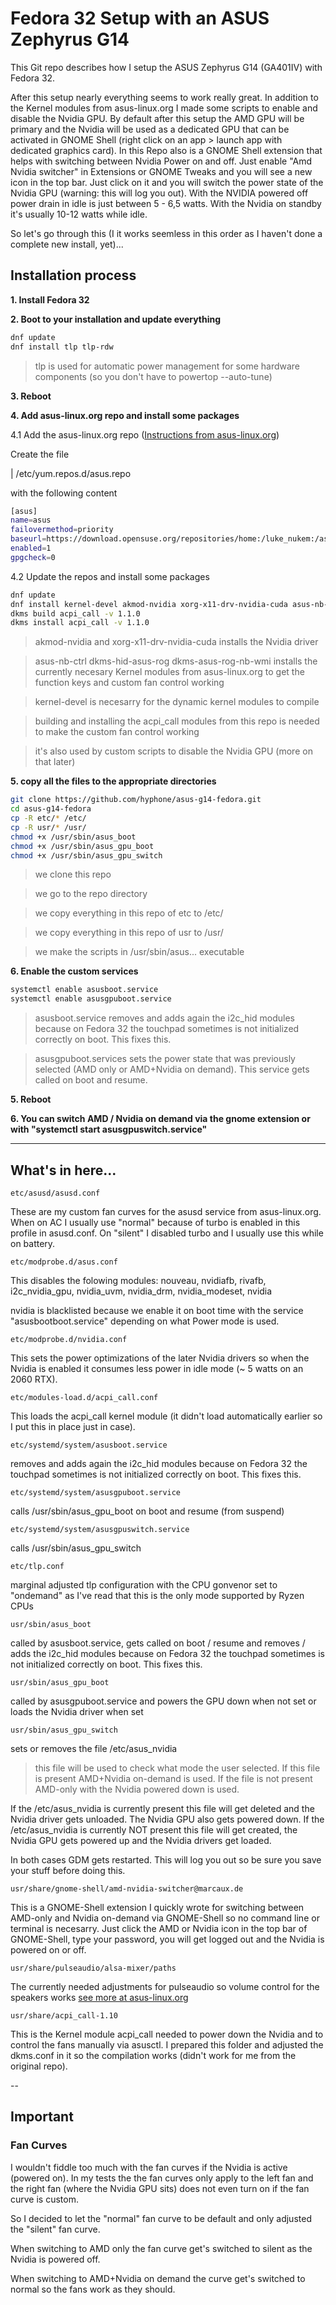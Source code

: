 # Fedora 32 Setup with an ASUS Zephyrus G14

This Git repo describes how I setup the ASUS Zephyrus G14 (GA401IV) with Fedora 32.

After this setup nearly everything seems to work really great.
In addition to the Kernel modules from asus-linux.org I made some scripts to enable and disable the Nvidia GPU. By default after this setup the AMD GPU will be primary and the Nvidia will be used as a dedicated GPU that can be activated in GNOME Shell (right click on an app > launch app with dedicated graphics card).
In this Repo also is a GNOME Shell extension that helps with switching between Nvidia Power on and off. Just enable "Amd Nvidia switcher" in Extensions or GNOME Tweaks and you will see a new icon in the top bar. Just click on it and you will switch the power state of the Nvidia GPU (warning: this will log you out).
With the NVIDIA powered off power drain in idle is just between 5 - 6,5 watts. With the Nvidia on standby it's usually 10-12 watts while idle.

So let's go through this (I it works seemless in this order as I haven't done a complete new install, yet)...

## Installation process

**1. Install Fedora 32**

**2. Boot to your installation and update everything**

```bash
dnf update
dnf install tlp tlp-rdw
```

> tlp is used for automatic power management for some hardware components (so you don't have to powertop --auto-tune)

**3. Reboot**

**4. Add asus-linux.org repo and install some packages**

4.1 Add the asus-linux.org repo ([Instructions from asus-linux.org](https://asus-linux.org/wiki/keyboard-leds-anime/))

Create the file

| /etc/yum.repos.d/asus.repo

with the following content

```bash
[asus]
name=asus
failovermethod=priority
baseurl=https://download.opensuse.org/repositories/home:/luke_nukem:/asus/Fedora_32/
enabled=1
gpgcheck=0
```

4.2 Update the repos and install some packages
```bash
dnf update
dnf install kernel-devel akmod-nvidia xorg-x11-drv-nvidia-cuda asus-nb-ctrl dkms-hid-asus-rog dkms-asus-rog-nb-wmi
dkms build acpi_call -v 1.1.0
dkms install acpi_call -v 1.1.0
```

> akmod-nvidia and xorg-x11-drv-nvidia-cuda installs the Nvidia driver

> asus-nb-ctrl dkms-hid-asus-rog dkms-asus-rog-nb-wmi installs the currently necesary Kernel modules from asus-linux.org to get the function keys and custom fan control working

> kernel-devel is necesarry for the dynamic kernel modules to compile

> building and installing the acpi_call modules from this repo is needed to make the custom fan control working

>    it's also used by custom scripts to disable the Nvidia GPU (more on that later)

**5. copy all the files to the appropriate directories**

```bash
git clone https://github.com/hyphone/asus-g14-fedora.git
cd asus-g14-fedora
cp -R etc/* /etc/
cp -R usr/* /usr/
chmod +x /usr/sbin/asus_boot
chmod +x /usr/sbin/asus_gpu_boot
chmod +x /usr/sbin/asus_gpu_switch
```
> we clone this repo

> we go to the repo directory

> we copy everything in this repo of etc to /etc/

> we copy everything in this repo of usr to /usr/

> we make the scripts in /usr/sbin/asus... executable

**6. Enable the custom services**

```bash
systemctl enable asusboot.service
systemctl enable asusgpuboot.service
```

> asusboot.service removes and adds again the i2c_hid modules because on Fedora 32 the touchpad sometimes is not initialized correctly on boot. This fixes this.

> asusgpuboot.services sets the power state that was previously selected (AMD only or AMD+Nvidia on demand). This service gets called on boot and resume.

**5. Reboot**

**6. You can switch AMD / Nvidia on demand via the gnome extension or with "systemctl start asusgpuswitch.service"**

---

## What's in here...

```
etc/asusd/asusd.conf
```
These are my custom fan curves for the asusd service from asus-linux.org.
When on AC I usually use "normal" because of turbo is enabled in this profile in asusd.conf.
On "silent" I disabled turbo and I usually use this while on battery.

```
etc/modprobe.d/asus.conf
```
This disables the folowing modules:
nouveau, nvidiafb, rivafb, i2c_nvidia_gpu, nvidia_uvm, nvidia_drm, nvidia_modeset, nvidia

nvidia is blacklisted because we enable it on boot time with the service "asusbootboot.service" depending on what Power mode is used.

```
etc/modprobe.d/nvidia.conf
```
This sets the power optimizations of the later Nvidia drivers so when the Nvidia is enabled it consumes less power in idle mode (~ 5 watts on an 2060 RTX).


```
etc/modules-load.d/acpi_call.conf
```
This loads the acpi_call kernel module (it didn't load automatically earlier so I put this in place just in case).

```
etc/systemd/system/asusboot.service
```
removes and adds again the i2c_hid modules because on Fedora 32 the touchpad sometimes is not initialized correctly on boot. This fixes this.

```
etc/systemd/system/asusgpuboot.service
```
calls /usr/sbin/asus_gpu_boot on boot and resume (from suspend)

```
etc/systemd/system/asusgpuswitch.service
```
calls /usr/sbin/asus_gpu_switch

```
etc/tlp.conf
```
marginal adjusted tlp configuration with the CPU gonvenor set to "ondemand" as I've read that this is the only mode supported by Ryzen CPUs

```
usr/sbin/asus_boot
```
called by asusboot.service, gets called on boot / resume and removes / adds the i2c_hid modules because on Fedora 32 the touchpad sometimes is not initialized correctly on boot. This fixes this.

```
usr/sbin/asus_gpu_boot
```
called by asusgpuboot.service and powers the GPU down when not set or loads the Nvidia driver when set

```
usr/sbin/asus_gpu_switch
```
sets or removes the file /etc/asus_nvidia
> this file will be used to check what mode the user selected. If this file is present AMD+Nvidia on-demand is used. If the file is not present AMD-only with the Nvidia powered down is used.

If the /etc/asus_nvidia is currently present this file will get deleted and the Nvidia driver gets unloaded. The Nvidia GPU also gets powered down.
If the /etc/asus_nvidia is currently NOT present this file will get created, the Nvidia GPU gets powered up and the Nvidia drivers get loaded.

In both cases GDM gets restarted. This will log you out so be sure you save your stuff before doing this.

```
usr/share/gnome-shell/amd-nvidia-switcher@marcaux.de
```
This is a GNOME-Shell extension I quickly wrote for switching between AMD-only and Nvidia on-demand via GNOME-Shell so no command line or terminal is necesarry.
Just click the AMD or Nvidia icon in the top bar of GNOME-Shell, type your password, you will get logged out and the Nvidia is powered on or off.

```
usr/share/pulseaudio/alsa-mixer/paths
```
The currently needed adjustments for pulseaudio so volume control for the speakers works [see more at asus-linux.org](https://asus-linux.org/wiki/g14-and-g15/hardware/audio/)

```
usr/share/acpi_call-1.10
```
This is the Kernel module acpi_call needed to power down the Nvidia and to control the fans manually via asusctl.
I prepared this folder and adjusted the dkms.conf in it so the compilation works (didn't work for me from the original repo).

--

## Important

### Fan Curves
I wouldn't fiddle too much with the fan curves if the Nvidia is active (powered on). In my tests the the fan curves only apply to the left fan and the right fan (where the Nvidia GPU sits) does not even turn on if the fan curve is custom.

So I decided to let the "normal" fan curve to be default and only adjusted the "silent" fan curve.

When switching to AMD only the fan curve get's switched to silent as the Nvidia is powered off.

When switching to AMD+Nvidia on demand the curve get's switched to normal so the fans work as they should.